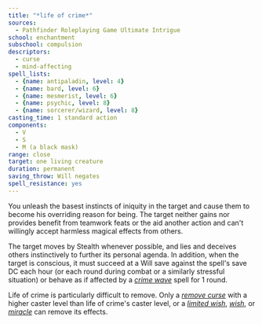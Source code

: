 ```yaml
---
title: "*life of crime*"
sources:
  - Pathfinder Roleplaying Game Ultimate Intrigue
school: enchantment
subschool: compulsion
descriptors:
  - curse
  - mind-affecting
spell_lists:
  - {name: antipaladin, level: 4}
  - {name: bard, level: 6}
  - {name: mesmerist, level: 6}
  - {name: psychic, level: 8}
  - {name: sorcerer/wizard, level: 8}
casting_time: 1 standard action
components:
  - V
  - S
  - M (a black mask)
range: close
target: one living creature
duration: permanent
saving_throw: Will negates
spell_resistance: yes
---
```


You unleash the basest instincts of iniquity in the target and cause them to become his overriding reason for being. The target neither gains nor provides benefit from teamwork feats or the aid another action and can't willingly accept harmless magical effects from others.

The target moves by Stealth whenever possible, and lies and deceives others instinctively to further its personal agenda. In addition, when the target is conscious, it must succeed at a Will save against the spell's save DC each hour (or each round during combat or a similarly stressful situation) or behave as if affected by a [*crime wave*](/spells/crime-wave/) spell for 1 round.

Life of crime is particularly difficult to remove. Only a [*remove curse*](/spells/remove-curse/) with a higher caster level than life of crime's caster level, or a [*limited wish*](/spells/limited-wish/), [*wish*](/spells/wish/), or [*miracle*](/spells/miracle/) can remove its effects.

